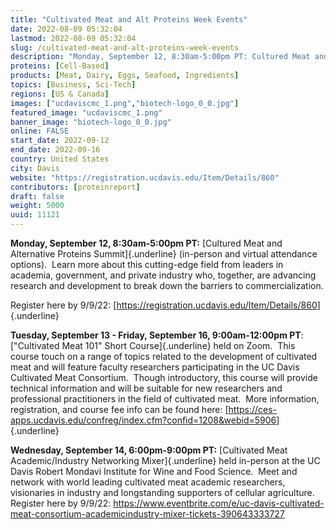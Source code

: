 ```yaml
---
title: "Cultivated Meat and Alt Proteins Week Events"
date: 2022-08-09 05:32:04
lastmod: 2022-08-09 05:32:04
slug: /cultivated-meat-and-alt-proteins-week-events
description: "Monday, September 12, 8:30am-5:00pm PT: Cultured Meat and Alternative Proteins Summit (in-person and virtual attendance options).  Learn more about this cutting-edge field from leaders in academia, government, and private industry who, together, are advancing research and development to break down the barriers to commercialization.Register here by 9/9/22: https://registration.ucdavis.edu/Item/Details/860"
proteins: [Cell-Based]
products: [Meat, Dairy, Eggs, Seafood, Ingredients]
topics: [Business, Sci-Tech]
regions: [US & Canada]
images: ["ucdaviscmc_1.png","biotech-logo_0_0.jpg"]
featured_image: "ucdaviscmc_1.png"
banner_image: "biotech-logo_0_0.jpg"
online: FALSE
start_date: 2022-09-12
end_date: 2022-09-16
country: United States
city: Davis
website: "https://registration.ucdavis.edu/Item/Details/860"
contributors: [proteinreport]
draft: false
weight: 5000
uuid: 11121
---
```

**Monday, September 12, 8:30am-5:00pm PT:** [Cultured Meat and
Alternative Proteins Summit]{.underline} (in-person and virtual
attendance options).  Learn more about this cutting-edge field from
leaders in academia, government, and private industry who, together, are
advancing research and development to break down the barriers to
commercialization.

Register here by 9/9/22:
[<https://registration.ucdavis.edu/Item/Details/860>]{.underline}

**Tuesday, September 13 - Friday, September 16, 9:00am-12:00pm PT**:
["Cultivated Meat 101" Short Course]{.underline} held on Zoom.  This
course touch on a range of topics related to the development of
cultivated meat and will feature faculty researchers participating in
the UC Davis Cultivated Meat Consortium.  Though introductory, this
course will provide technical information and will be suitable for new
researchers and professional practitioners in the field of cultivated
meat.  More information, registration, and course fee info can be found
here:
[<https://ces-apps.ucdavis.edu/confreg/index.cfm?confid=1208&webid=5906>]{.underline}

**Wednesday, September 14, 6:00pm-9:00pm PT:** [Cultivated Meat
Academic/Industry Networking Mixer]{.underline} held in-person at the UC
Davis Robert Mondavi Institute for Wine and Food Science.  Meet and
network with world leading cultivated meat academic researchers,
visionaries in industry and longstanding supporters of cellular
agriculture.  Register here by 9/9/22:
<https://www.eventbrite.com/e/uc-davis-cultivated-meat-consortium-academicindustry-mixer-tickets-390643333727>
